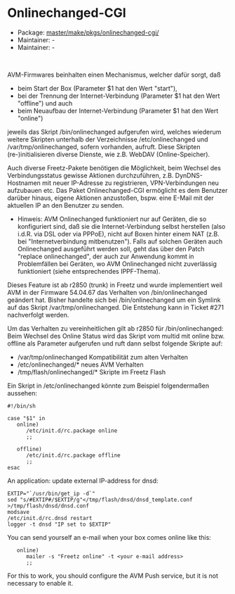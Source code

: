 # Onlinechanged-CGI
 - Package: [master/make/pkgs/onlinechanged-cgi/](https://github.com/Freetz-NG/freetz-ng/tree/master/make/pkgs/onlinechanged-cgi/)
 - Maintainer: -
 - Maintainer: -
<br>

AVM-Firmwares beinhalten einen Mechanismus, welcher dafür sorgt, daß

 * beim Start der Box (Parameter $1 hat den Wert "start"),
 * bei der Trennung der Internet-Verbindung (Parameter $1 hat den Wert "offline") und auch
 * beim Neuaufbau der Internet-Verbindung (Parameter $1 hat den Wert "online") 

jeweils das Skript /bin/onlinechanged aufgerufen wird, welches wiederum weitere Skripten unterhalb der Verzeichnisse /etc/onlinechanged und
/var/tmp/onlinechanged, sofern vorhanden, aufruft. Diese Skripten (re-)initialisieren diverse Dienste, wie z.B. WebDAV (Online-Speicher).

Auch diverse Freetz-Pakete benötigen die Möglichkeit, beim Wechsel des Verbindungsstatus gewisse Aktionen durchzuführen, z.B. DynDNS-Hostnamen
mit neuer IP-Adresse zu registrieren, VPN-Verbindungen neu aufzubauen etc. Das Paket Onlinechanged-CGI ermöglicht es dem Benutzer darüber hinaus,
eigene Aktionen anzustoßen, bspw. eine E-Mail mit der aktuellen IP an den Benutzer zu senden.

 * Hinweis: AVM Onlinechanged funktioniert nur auf Geräten, die so konfiguriert sind, daß sie die Internet-Verbindung selbst herstellen (also
   i.d.R. via DSL oder via PPPoE), nicht auf Boxen hinter einem NAT (z.B. bei "Internetverbindung mitbenutzen"). Falls auf solchen Geräten auch
   Onlinechanged ausgeführt werden soll, geht das über den Patch "replace onlinechanged", der auch zur Anwendung kommt in Problemfällen bei Geräten,
   wo AVM Onlinechanged nicht zuverlässig funktioniert (siehe entsprechendes ​IPPF-Thema).


Dieses Feature ist ab r2850 (trunk) in Freetz und wurde implementiert weil AVM in der Firmware 54.04.67 das Verhalten von /bin/onlinechanged geändert hat.
Bisher handelte sich bei /bin/onlinechanged um ein Symlink auf das Skript /var/tmp/onlinechanged. Die Entstehung kann in Ticket #271 nachverfolgt werden.

Um das Verhalten zu vereinheitlichen gilt ab r2850 für /bin/onlinechanged:
Beim Wechsel des Online Status wird das Skript vom multid mit online bzw. offline als Parameter aufgerufen und ruft dann selbst folgende Skripte auf:

 * /var/tmp/onlinechanged 	Kompatibilität zum alten Verhalten
 * /etc/onlinechanged/* 	neues AVM Verhalten
 * /tmp/flash/onlinechanged/* 	Skripte im Freetz Flash

Ein Skript in /etc/onlinechanged könnte zum Beispiel folgendermaßen aussehen:
```
#!/bin/sh

case "$1" in
   online)
      /etc/init.d/rc.package online
      ;;

   offline)
      /etc/init.d/rc.package offline
      ;;
esac
```

An application: update external IP-address for dnsd:
```
EXTIP="`/usr/bin/get_ip -d`"
sed "s/#EXTIP#/$EXTIP/g"</tmp/flash/dnsd/dnsd_template.conf >/tmp/flash/dnsd/dnsd.conf
modsave
/etc/init.d/rc.dnsd restart
logger -t dnsd "IP set to $EXTIP"
```

You can send yourself an e-mail when your box comes online like this:

```
   online)
      mailer -s "Freetz online" -t <your e-mail address>
      ;;
```

For this to work, you should configure the ​AVM Push service, but it is not necessary to enable it. 

